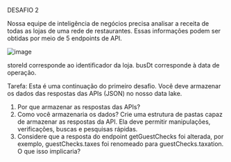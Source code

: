 DESAFIO 2

Nossa equipe de inteligência de negócios precisa analisar a receita de todas as lojas de uma rede de restaurantes. Essas informações podem ser obtidas por meio de 5 endpoints de API.

![image](https://github.com/user-attachments/assets/ad745081-0110-4f8a-a6e0-da67ac5bcb75)

storeId corresponde ao identificador da loja.
busDt corresponde à data de operação.

Tarefa: Esta é uma continuação do primeiro desafio. Você deve armazenar os dados das respostas das APIs (JSON) no nosso data lake.

1. Por que armazenar as respostas das APIs?
2. Como você armazenaria os dados? Crie uma estrutura de pastas capaz de armazenar as respostas da API. Ela deve permitir manipulações, verificações,
buscas e pesquisas rápidas.
3. Considere que a resposta do endpoint getGuestChecks foi alterada, por exemplo, guestChecks.taxes foi renomeado para guestChecks.taxation. O que isso
implicaria?

